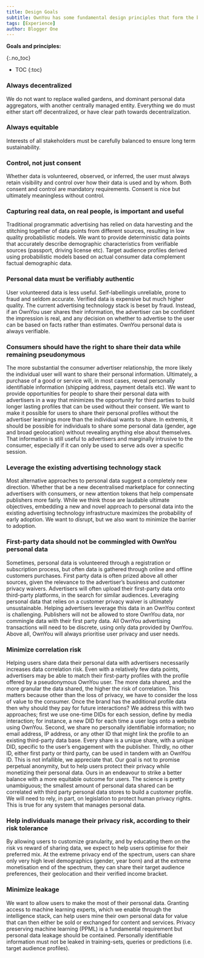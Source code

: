 ```yaml
---
title: Design Goals
subtitle: OwnYou has some fundamental design principles that form the bedrock of everything we want to achieve. There is always room for discussion but the bar for change is set high.
tags: [Experience]
author: Blogger One
---
```


<a id="top"></a>

<strong>Goals and principles:</strong>

{:.no_toc}

- TOC
{:toc}
<base target="_blank">

### <span style="color: #e81313"></span>

### Always decentralized

We do not want to replace walled gardens, and dominant personal data aggregators, with another centrally managed entity. Everything we do must either start off decentralized, or have clear path towards decentralization. <a href="#"><i class="fas fa-angle-up"></i> </a>

### Always equitable

Interests of all stakeholders must be carefully balanced to ensure long term sustainability. <a href="#"><i class="fas fa-angle-up"></i> </a>

### Control, not just consent

Whether data is volunteered, observed, or inferred, the user must always retain visibility and control over how their data is used and by whom. Both consent and control are mandatory requirements. Consent is nice but ultimately meaningless without control. <a href="#"><i class="fas fa-angle-up"></i> </a>

### Capturing real data, on real people, is important and useful

Traditional programmatic advertising has relied on data harvesting and the stitching together of data points from different sources, resulting in low quality probabilistic models. We want to provide deterministic data points that accurately describe demographic characteristics from verifiable sources (passport, driving license etc). Target audience profiles derived using probabilistic models based on actual consumer data complement factual demographic data. <a href="#"><i class="fas fa-angle-up"></i> </a>

### Personal data must be verifiably authentic

User volunteered data is less useful. Self-labellingis unreliable, prone to fraud and seldom accurate. Verified data is expensive but much higher quality. The current advertising technology stack is beset by fraud. Instead, if an OwnYou user shares their information, the advertiser can be confident the impression is real, and any decision on whether to advertise to the user can be based on facts rather than estimates. OwnYou personal data is always verifiable. <a href="#"><i class="fas fa-angle-up"></i> </a>

### Consumers should have the right to share their data while remaining pseudonymous

The more substantial the consumer advertiser relationship, the more likely the individual user will want to share their personal information. Ultimately, a purchase of a good or service will, in most cases, reveal personally identifiable information (shipping address, payment details etc). We want to provide opportunities for people to share their personal data with advertisers in a way that minimizes the opportunity for third parties to build longer lasting profiles that can be used without their consent. We want to make it possible for users to share their personal profiles without the advertiser learnings more than the individual wants to share. In extremis, it should be possible for individuals to share some personal data (gender, age and broad geolocation) without revealing anything else about themselves. That information is still useful to advertisers and marginally intrusive to the consumer, especially if it can only be used to serve ads over a specific session. <a href="#"><i class="fas fa-angle-up"></i> </a>

### Leverage the existing advertising technology stack

Most alternative approaches to personal data suggest a completely new direction. Whether that be a new decentralised marketplace for connecting advertisers with consumers, or new attention tokens that help compensate publishers more fairly. While we think those are laudable ultimate objectives, embedding a new and novel approach to personal data into the existing advertising technology infrastructure maximizes the probability of early adoption. We want to disrupt, but we also want to minimize the barrier to adoption. <a href="#"><i class="fas fa-angle-up"></i> </a>

### First-party data should not be commingled with OwnYou personal data

Sometimes, personal data is volunteered through a registration or subscription process, but often data is gathered through online and offline customers purchases. First party data is often prized above all other sources, given the relevance to the advertiser’s business and customer privacy waivers. Advertisers will often upload their first-party data onto third-party platforms, in the search for similar audiences. Leveraging personal data that relies on a customer privacy waiver is ultimately unsustainable. Helping advertisers leverage this data in an OwnYou context is challenging. Publishers will not be allowed to store OwnYou data, nor commingle data with their first party data. All OwnYou advertising transactions will need to be discrete, using only data provided by OwnYou. Above all, OwnYou will always prioritise user privacy and user needs. <a href="#"><i class="fas fa-angle-up"></i> </a>

### Minimize correlation risk

Helping users share data their personal data with advertisers necessarily increases data correlation risk. Even with a relatively few data points, advertisers may be able to match their first-party profiles with the profile offered by a pseudonymous OwnYou user. The more data shared, and the more granular the data shared, the higher the risk of correlation. This matters because other than the loss of privacy, we have to consider the loss of value to the consumer. Once the brand has the additional profile data then why should they pay for future interactions? We address this with two approaches; first we use one-time DIDs for each session, define by media interaction; for instance, a new DID for each time a user logs onto a website using OwnYou. Second, we share no personally identifiable information; no email address, IP address, or any other ID that might link the profile to an existing third-party data base. Every share is a unique share, with a unique DID, specific to the user’s engagement with the publisher. Thirdly, no other ID, either first party or third party, can be used in tandem with an OwnYou ID. This is not infallible, we appreciate that. Our goal is not to promise perpetual anonymity, but to help users protect their privacy while monetizing their personal data. Ours in an endeavour to strike a better balance with a more equitable outcome for users. The science is pretty unambiguous; the smallest amount of personal data shared can be correlated with third party personal data stores to build a customer profile. We will need to rely, in part, on legislation to protect human privacy rights. This is true for any system that manages personal data. <a href="#"><i class="fas fa-angle-up"></i> </a>

### Help individuals manage their privacy risk, according to their risk tolerance

By allowing users to customize granularity, and by educating them on the risk vs reward of sharing data, we expect to help users optimise for their preferred mix. At the extreme privacy end of the spectrum, users can share only very high level demographics (gender, year born) and at the extreme monetisation end of the spectrum, they can share their target audience preferences, their geolocation and their verified income bracket. <a href="#"><i class="fas fa-angle-up"></i> </a>

### Minimize leakage

We want to allow users to make the most of their personal data. Granting access to machine learning experts, which we enable through the intelligence stack, can help users mine their own personal data for value that can then either be sold or exchanged for content and services. Privacy preserving machine learning (PPML) is a fundamental requirement but personal data leakage should be contained. Personally identifiable information must not be leaked in training-sets, queries or predictions (i.e. target audience profiles).
<a href="#"><i class="fas fa-angle-up"></i> </a>
